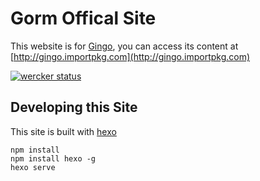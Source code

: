 # Gorm Offical Site

This website is for [Gingo](http://github.com/tangheng1995/gingo), you can access its content at [http://gingo.importpkg.com](http://gingo.importpkg.com)

[![wercker status](https://app.wercker.com/status/6ab55ed2ae96e3d14fced7795b08f5d2/s/master "wercker status")](https://app.wercker.com/project/byKey/6ab55ed2ae96e3d14fced7795b08f5d2)

## Developing this Site

This site is built with [hexo](http://hexo.io)

```text
npm install
npm install hexo -g
hexo serve
```
